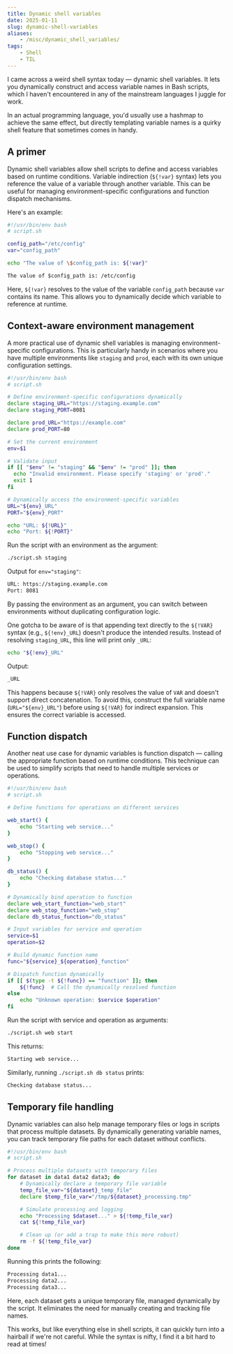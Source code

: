 ```yaml
---
title: Dynamic shell variables
date: 2025-01-11
slug: dynamic-shell-variables
aliases:
    - /misc/dynamic_shell_variables/
tags:
    - Shell
    - TIL
---
```


I came across a weird shell syntax today — dynamic shell variables. It lets you dynamically
construct and access variable names in Bash scripts, which I haven't encountered in any of
the mainstream languages I juggle for work.

In an actual programming language, you'd usually use a hashmap to achieve the same effect,
but directly templating variable names is a quirky shell feature that sometimes comes in
handy.

## A primer

Dynamic shell variables allow shell scripts to define and access variables based on runtime
conditions. Variable indirection (`${!var}` syntax) lets you reference the value of a
variable through another variable. This can be useful for managing environment-specific
configurations and function dispatch mechanisms.

Here's an example:

```sh
#!/usr/bin/env bash
# script.sh

config_path="/etc/config"
var="config_path"

echo "The value of \$config_path is: ${!var}"
```

```txt
The value of $config_path is: /etc/config
```

Here, `${!var}` resolves to the value of the variable `config_path` because `var` contains
its name. This allows you to dynamically decide which variable to reference at runtime.

## Context-aware environment management

A more practical use of dynamic shell variables is managing environment-specific
configurations. This is particularly handy in scenarios where you have multiple environments
like `staging` and `prod`, each with its own unique configuration settings.

```sh
#!/usr/bin/env bash
# script.sh

# Define environment-specific configurations dynamically
declare staging_URL="https://staging.example.com"
declare staging_PORT=8081

declare prod_URL="https://example.com"
declare prod_PORT=80

# Set the current environment
env=$1

# Validate input
if [[ "$env" != "staging" && "$env" != "prod" ]]; then
  echo "Invalid environment. Please specify 'staging' or 'prod'."
  exit 1
fi

# Dynamically access the environment-specific variables
URL="${env}_URL"
PORT="${env}_PORT"

echo "URL: ${!URL}"
echo "Port: ${!PORT}"
```

Run the script with an environment as the argument:

```sh
./script.sh staging
```

Output for `env="staging"`:

```txt
URL: https://staging.example.com
Port: 8081
```

By passing the environment as an argument, you can switch between environments without
duplicating configuration logic.

One gotcha to be aware of is that appending text directly to the `${!VAR}` syntax (e.g.,
`${!env}_URL`) doesn't produce the intended results. Instead of resolving `staging_URL`,
this line will print only `_URL`:

```sh
echo "${!env}_URL"
```

Output:

```txt
_URL
```

This happens because `${!VAR}` only resolves the value of `VAR` and doesn't support direct
concatenation. To avoid this, construct the full variable name (`URL="${env}_URL"`) before
using `${!VAR}` for indirect expansion. This ensures the correct variable is accessed.

## Function dispatch

Another neat use case for dynamic variables is function dispatch — calling the appropriate
function based on runtime conditions. This technique can be used to simplify scripts that
need to handle multiple services or operations.

```sh
#!/usr/bin/env bash
# script.sh

# Define functions for operations on different services

web_start() {
    echo "Starting web service..."
}

web_stop() {
    echo "Stopping web service..."
}

db_status() {
    echo "Checking database status..."
}

# Dynamically bind operation to function
declare web_start_function="web_start"
declare web_stop_function="web_stop"
declare db_status_function="db_status"

# Input variables for service and operation
service=$1
operation=$2

# Build dynamic function name
func="${service}_${operation}_function"

# Dispatch function dynamically
if [[ $(type -t ${!func}) == "function" ]]; then
    ${!func}  # Call the dynamically resolved function
else
    echo "Unknown operation: $service $operation"
fi
```

Run the script with service and operation as arguments:

```sh
./script.sh web start
```

This returns:

```txt
Starting web service...
```

Similarly, running `./script.sh db status` prints:

```txt
Checking database status...
```

## Temporary file handling

Dynamic variables can also help manage temporary files or logs in scripts that process
multiple datasets. By dynamically generating variable names, you can track temporary file
paths for each dataset without conflicts.

```sh
#!/usr/bin/env bash
# script.sh

# Process multiple datasets with temporary files
for dataset in data1 data2 data3; do
    # Dynamically declare a temporary file variable
    temp_file_var="${dataset}_temp_file"
    declare $temp_file_var="/tmp/${dataset}_processing.tmp"

    # Simulate processing and logging
    echo "Processing $dataset..." > ${!temp_file_var}
    cat ${!temp_file_var}

    # Clean up (or add a trap to make this more robust)
    rm -f ${!temp_file_var}
done
```

Running this prints the following:

```txt
Processing data1...
Processing data2...
Processing data3...
```

Here, each dataset gets a unique temporary file, managed dynamically by the script. It
eliminates the need for manually creating and tracking file names.

This works, but like everything else in shell scripts, it can quickly turn into a hairball
if we're not careful. While the syntax is nifty, I find it a bit hard to read at times!
